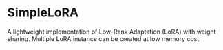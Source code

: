 # SimpleLoRA
A lightweight implementation of Low-Rank Adaptation (LoRA) with weight sharing. Multiple LoRA instance can be created at low memory cost
